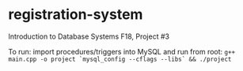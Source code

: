 # registration-system
Introduction to Database Systems F18, Project #3

To run: 
import procedures/triggers into MySQL and run from root: 
```g++ main.cpp -o project `mysql_config --cflags --libs` && ./project```
